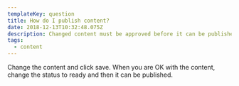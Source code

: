 ```yaml
---
templateKey: question
title: How do I publish content?
date: 2018-12-13T10:32:48.075Z
description: Changed content must be approved before it can be published.
tags:
  - content
---
```

Change the content and click save.  When you are OK with the content, change the status to ready and then it can be published.
